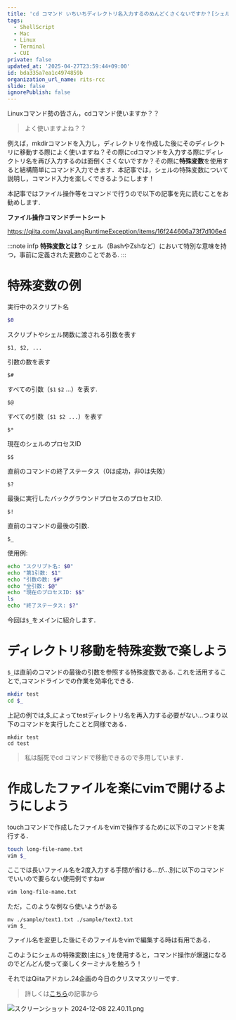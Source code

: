 ```yaml
---
title: 'cd コマンド いちいちディレクトリ名入力するのめんどくさくないですか？[シェルの特殊変数]'
tags:
  - ShellScript
  - Mac
  - Linux
  - Terminal
  - CUI
private: false
updated_at: '2025-04-27T23:59:44+09:00'
id: bda335a7ea1c4974859b
organization_url_name: rits-rcc
slide: false
ignorePublish: false
---
```

Linuxコマンド勢の皆さん，cdコマンド使いますか？？

> よく使いますよね？？

例えば，mkdirコマンドを入力し，ディレクトリを作成した後にそのディレクトリに移動する際によく使いますね？その際にcdコマンドを入力する際にディレクトリ名を再び入力するのは面倒くさくないですか？その際に**特殊変数**を使用すると結構簡単にコマンド入力できます．本記事では，シェルの特殊変数について説明し，コマンド入力を楽しくできるようにします！

本記事ではファイル操作等をコマンドで行うので以下の記事を先に読むことをお勧めします．

**ファイル操作コマンドチートシート**

https://qiita.com/JavaLangRuntimeException/items/16f244606a73f7d106e4

:::note infp
**特殊変数とは？**
シェル（BashやZshなど）において特別な意味を持つ，事前に定義された変数のことである.
:::

# 特殊変数の例
実行中のスクリプト名
```bash
$0
```
スクリプトやシェル関数に渡される引数を表す
```
$1, $2, ... 
```
引数の数を表す
```
$# 
```
すべての引数（`$1` `$2` ...）を表す.
```
$@ 
```
すべての引数（`$1 $2 ...`）を表す
```
$* 
```
現在のシェルのプロセスID
```
$$
```
直前のコマンドの終了ステータス（0は成功，非0は失敗）
```
$? 
```
最後に実行したバックグラウンドプロセスのプロセスID.
```
$!
```
直前のコマンドの最後の引数.
```
$_ 
```

使用例:
```bash
echo "スクリプト名: $0"
echo "第1引数: $1"
echo "引数の数: $#"
echo "全引数: $@"
echo "現在のプロセスID: $$"
ls
echo "終了ステータス: $?"
```
今回は`$_`をメインに紹介します．
# ディレクトリ移動を特殊変数で楽しよう

`$_`は直前のコマンドの最後の引数を参照する特殊変数である. これを活用することで,コマンドラインでの作業を効率化できる.
```bash
mkdir test
cd $_
```
上記の例では,$_によってtestディレクトリ名を再入力する必要がない...つまり以下のコマンドを実行したことと同様である．
```
mkdir test
cd test
```

> 私は脳死でcd コマンドで移動できるので多用しています．

# 作成したファイルを楽にvimで開けるようにしよう
touchコマンドで作成したファイルをvimで操作するために以下のコマンドを実行する．
```bash
touch long-file-name.txt
vim $_
```
ここでは長いファイル名を2度入力する手間が省ける...が...別に以下のコマンドでいいので要らない使用例ですねw
```bash
vim long-file-name.txt
```

ただ，このような例なら使いようがある
```
mv ./sample/text1.txt ./sample/text2.txt
vim $_
```
ファイル名を変更した後にそのファイルをvimで編集する時は有用である．

このようにシェルの特殊変数(主に`$_`)を使用すると，コマンド操作が爆速になるのでどんどん使って楽しくターミナルを触ろう！

それではQiitaアドカレ.24企画の今日のクリスマスツリーです．

> 詳しくは[こちら](https://qiita.com/JavaLangRuntimeException/items/1f4a6febf957f522ba45)の記事から

![スクリーンショット 2024-12-08 22.40.11.png](https://qiita-image-store.s3.ap-northeast-1.amazonaws.com/0/3757442/4a957554-d402-fb2f-a047-b851cf8f79ed.png)
